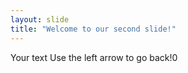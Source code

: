 ```yaml
---
layout: slide
title: "Welcome to our second slide!"
---
```

Your text
Use the left arrow to go back!0
